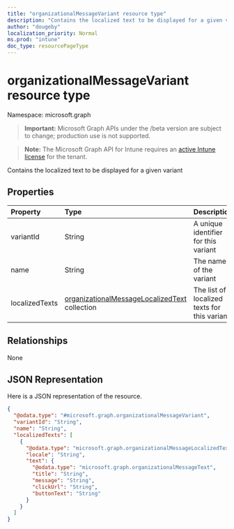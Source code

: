 ```yaml
---
title: "organizationalMessageVariant resource type"
description: "Contains the localized text to be displayed for a given variant"
author: "dougeby"
localization_priority: Normal
ms.prod: "intune"
doc_type: resourcePageType
---
```


# organizationalMessageVariant resource type

Namespace: microsoft.graph

> **Important:** Microsoft Graph APIs under the /beta version are subject to change; production use is not supported.

> **Note:** The Microsoft Graph API for Intune requires an [active Intune license](https://go.microsoft.com/fwlink/?linkid=839381) for the tenant.

Contains the localized text to be displayed for a given variant

## Properties
|Property|Type|Description|
|:---|:---|:---|
|variantId|String|A unique identifier for this variant|
|name|String|The name of the variant|
|localizedTexts|[organizationalMessageLocalizedText](../resources/intune-partnerintegration-organizationalmessagelocalizedtext.md) collection|The list of localized texts for this variant|

## Relationships
None

## JSON Representation
Here is a JSON representation of the resource.
<!-- {
  "blockType": "resource",
  "@odata.type": "microsoft.graph.organizationalMessageVariant"
}
-->
``` json
{
  "@odata.type": "#microsoft.graph.organizationalMessageVariant",
  "variantId": "String",
  "name": "String",
  "localizedTexts": [
    {
      "@odata.type": "microsoft.graph.organizationalMessageLocalizedText",
      "locale": "String",
      "text": {
        "@odata.type": "microsoft.graph.organizationalMessageText",
        "title": "String",
        "message": "String",
        "clickUrl": "String",
        "buttonText": "String"
      }
    }
  ]
}
```





